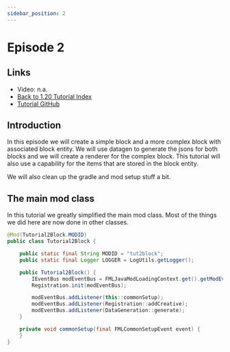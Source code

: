 ```yaml
---
sidebar_position: 2
---
```


# Episode 2

## Links

* Video: n.a.
* [Back to 1.20 Tutorial Index](./1.20.md)
* [Tutorial GitHub](https://github.com/McJty/Tut4_2Block)

## Introduction

In this episode we will create a simple block and a more complex block with associated block entity.
We will use datagen to generate the jsons for both blocks and we will create a renderer for the complex block.
This tutorial will also use a capability for the items that are stored in the block entity.

We will also clean up the gradle and mod setup stuff a bit.

## The main mod class

In this tutorial we greatly simplified the main mod class. Most of the things we did here are now
done in other classes.

```java
@Mod(Tutorial2Block.MODID)
public class Tutorial2Block {

    public static final String MODID = "tut2block";
    public static final Logger LOGGER = LogUtils.getLogger();

    public Tutorial2Block() {
        IEventBus modEventBus = FMLJavaModLoadingContext.get().getModEventBus();
        Registration.init(modEventBus);

        modEventBus.addListener(this::commonSetup);
        modEventBus.addListener(Registration::addCreative);
        modEventBus.addListener(DataGeneration::generate);
    }

    private void commonSetup(final FMLCommonSetupEvent event) {
    }
}
```

